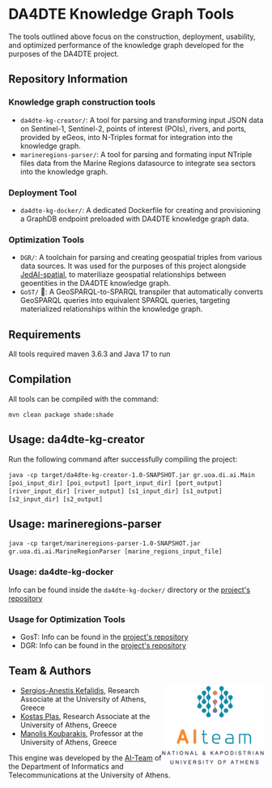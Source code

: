 # DA4DTE Knowledge Graph Tools

The tools outlined above focus on the construction, deployment, usability, and optimized performance of the knowledge graph developed for the purposes of the DA4DTE project.

## Repository Information

### Knowledge graph construction tools

- `da4dte-kg-creator/`: A tool for parsing and transforming input JSON data on Sentinel-1, Sentinel-2, points of interest (POIs), rivers, and ports, provided by eGeos, into N-Triples format for integration into the knowledge graph.
- `marineregions-parser/`: A tool for parsing and formating input NTriple files data from the Marine Regions datasource to integrate sea sectors into the knowledge graph.

### Deployment Tool

- `da4dte-kg-docker/`: A dedicated Dockerfile for creating and provisioning a GraphDB endpoint preloaded with DA4DTE knowledge graph data.

### Optimization Tools

- `DGR/`: A toolchain for parsing and creating geospatial triples from various data sources. It was used for the purposes of this project alongside [JedAI-spatial](https://github.com/AI-team-UoA/JedAI-spatial), to materiliaze geospatial relationships between geoentities in the DA4DTE knowledge graph.
- `GoST/` 👻: A GeoSPARQL-to-SPARQL transpiler that automatically converts GeoSPARQL queries into equivalent SPARQL queries, targeting materialized relationships within the knowledge graph.

## Requirements 

All tools required maven 3.6.3 and Java 17 to run

## Compilation

All tools can be compiled with the command:

    mvn clean package shade:shade

## Usage: da4dte-kg-creator

Run the following command after successfully compiling the project:

    java -cp target/da4dte-kg-creator-1.0-SNAPSHOT.jar gr.uoa.di.ai.Main [poi_input_dir] [poi_output] [port_input_dir] [port_output] [river_input_dir] [river_output] [s1_input_dir] [s1_output] [s2_input_dir] [s2_output]

## Usage: marineregions-parser

    java -cp target/marineregions-parser-1.0-SNAPSHOT.jar gr.uoa.di.ai.MarineRegionParser [marine_regions_input_file]

### Usage: da4dte-kg-docker

Info can be found inside the `da4dte-kg-docker/` directory or the [project's repository](https://github.com/AI-team-UoA/da4dte-kg-docker)

### Usage for Optimization Tools

- GosT: Info can be found in the [project's repository](https://github.com/AI-team-UoA/GoST)
- DGR: Info can be found in the [project's repository](https://github.com/KwtsPls/DGR)

## Team & Authors

<img align="right" src="https://github.com/AI-team-UoA/.github/blob/main/AI_LOGO.png?raw=true" alt="ai-team-uoa" width="200"/>

- [Sergios-Anestis Kefalidis](http://users.uoa.gr/~skefalidis/), Research Associate at the University of Athens, Greece
- [Kostas Plas](https://www.madgik.di.uoa.gr/el/people/msc-student/kplas), Research Associate at the University of Athens, Greece
- [Manolis Koubarakis](https://cgi.di.uoa.gr/~koubarak/), Professor at the University of Athens, Greece

This engine was developed by the [AI-Team](https://ai.di.uoa.gr) of the Department of Informatics and Telecommunications at the University of Athens.
